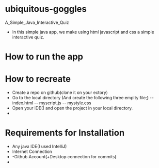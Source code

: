 # ubiquitous-goggles
A_Simple_Java_Interactive_Quiz
* In this simple java app, we make using html javascript and css a simple interactive quiz.

# How to run the app

# How to recreate
 - Create a repo on github(clone it on your ectory)
 - Go to the local directory (And create the following three emplty file;)
 -- index.html 
 -- myscript.js
 -- mystyle.css
 - Open your IDE() and open the project in your local directory.
 - 
# Requirements for Installation
 - Any java IDE(I used IntelliJ)
 - Internet Connection
 - -Github Account(+Desktop connection for commits)
 - 